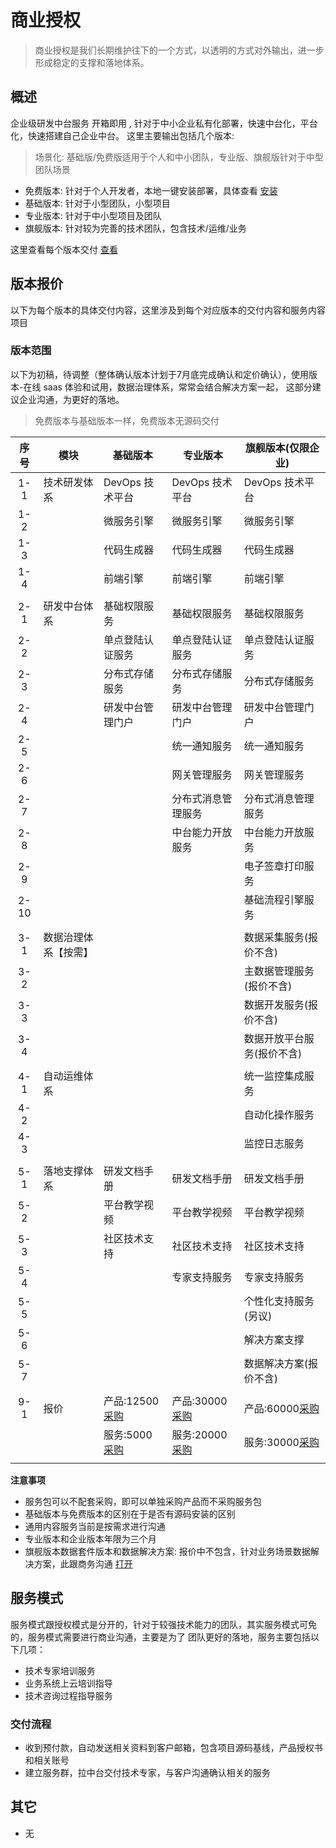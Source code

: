 # 商业授权

> 商业授权是我们长期维护往下的一个方式，以透明的方式对外输出，进一步形成稳定的支撑和落地体系。

## 概述

企业级研发中台服务 开箱即用 , 针对于中小企业私有化部署，快速中台化，平台化，快速搭建自己企业中台。
这里主要输出包括几个版本:

> 场景化: 基础版/免费版适用于个人和中小团队，专业版、旗舰版针对于中型团队场景

- 免费版本: 针对于个人开发者，本地一键安装部署，具体查看 [安装](../env/development/README.md)
- 基础版本: 针对于小型团队，小型项目
- 专业版本: 针对于中小型项目及团队
- 旗舰版本: 针对较为完善的技术团队，包含技术/运维/业务

这里查看每个版本交付 [查看](./01_%E7%89%88%E6%9C%AC%E5%86%85%E5%AE%B9.md)

<!-- 具体产品请查看产品体系 [打开](../platform/README.md) -->

## 版本报价

以下为每个版本的具体交付内容，这里涉及到每个对应版本的交付内容和服务内容项目

### 版本范围

以下为初稿，待调整（整体确认版本计划于7月底完成确认和定价确认），使用版本-在线 saas 体验和试用，数据治理体系，常常会结合解决方案一起，
这部分建议企业沟通，为更好的落地。

> 免费版本与基础版本一样，免费版本无源码交付

| 序号 | 模块                 | 基础版本                      | 专业版本                       | 旗舰版本(仅限企业)             |
| :--: | -------------------- | ----------------------------- | ------------------------------ | ------------------------------ |
| 1-1  | 技术研发体系         | DevOps 技术平台               | DevOps 技术平台                | DevOps 技术平台                |
| 1-2  |                      | 微服务引擎                    | 微服务引擎                     | 微服务引擎                     |
| 1-3  |                      | 代码生成器                    | 代码生成器                     | 代码生成器                     |
| 1-4  |                      | 前端引擎                      | 前端引擎                       | 前端引擎                       |
|      |                      |                               |                                |                                |
| 2-1  | 研发中台体系         | 基础权限服务                  | 基础权限服务                   | 基础权限服务                   |
| 2-2  |                      | 单点登陆认证服务              | 单点登陆认证服务               | 单点登陆认证服务               |
| 2-3  |                      | 分布式存储服务                | 分布式存储服务                 | 分布式存储服务                 |
| 2-4  |                      | 研发中台管理门户              | 研发中台管理门户               | 研发中台管理门户               |
| 2-5  |                      |                               | 统一通知服务                   | 统一通知服务                   |
| 2-6  |                      |                               | 网关管理服务                   | 网关管理服务                   |
| 2-7  |                      |                               | 分布式消息管理服务             | 分布式消息管理服务             |
| 2-8  |                      |                               | 中台能力开放服务               | 中台能力开放服务               |
| 2-9  |                      |                               |                                | 电子签章打印服务               |
| 2-10 |                      |                               |                                | 基础流程引擎服务               | 
|      |                      |                               |                                |                                |
| 3-1  | 数据治理体系【按需】 |                               |                                | 数据采集服务(报价不含)         |
| 3-2  |                      |                               |                                | 主数据管理服务(报价不含)       |
| 3-3  |                      |                               |                                | 数据开发服务(报价不含)         |
| 3-4  |                      |                               |                                | 数据开放平台服务(报价不含)     |
|      |                      |                               |                                |                                |
| 4-1  | 自动运维体系         |                               |                                | 统一监控集成服务               |
| 4-2  |                      |                               |                                | 自动化操作服务                 |
| 4-3  |                      |                               |                                | 监控日志服务                   |
|      |                      |                               |                                |                                |
| 5-1  | 落地支撑体系         | 研发文档手册                  | 研发文档手册                   | 研发文档手册                   |
| 5-2  |                      | 平台教学视频                  | 平台教学视频                   | 平台教学视频                   |
| 5-3  |                      | 社区技术支持                  | 社区技术支持                   | 社区技术支持                   |
| 5-4  |                      |                               | 专家支持服务                   | 专家支持服务                   |
| 5-5  |                      |                               |                                | 个性化支持服务(另议)           |
| 5-6  |                      |                               |                                | 解决方案支撑                   |
| 5-7  |                      |                               |                                | 数据解决方案(报价不含)         |
|      |                      |                               |                                |                                |
| 9-1  | 报价                 | 产品:12500[采购][base_01]  | 产品:30000[采购][base_02]   | 产品:60000[采购][base_03]   |
|      |                      | 服务:5000[采购][base_01_s] | 服务:20000[采购][base_02_s] | 服务:30000[采购][base_03_s] |
|      |                      |                               |                                |                                |

[base_00]: http://cloud.linesno.com
[base_01]: http://cloud.linesno.com
[base_01_s]: http://cloud.linesno.com
[base_02]: http://cloud.linesno.com
[base_02_s]: http://cloud.linesno.com
[base_03]: http://cloud.linesno.com
[base_03_s]: http://cloud.linesno.com

**注意事项**

- 服务包可以不配套采购，即可以单独采购产品而不采购服务包
- 基础版本与免费版本的区别在于是否有源码安装的区别
- 通用内容服务当前是按需求进行沟通
- 专业版本和企业版本年限为三个月
- 旗舰版本数据套件版本和数据解决方案: 报价中不包含，针对业务场景数据解决方案，此跟商务沟通 [打开](#)

<!-- 针对不同的版本的报价和服务，主要包括以下主要内容： -->

<!-- <div class="prices_table"> -->

<!-- | 序号 |   版本   | 产品内容                                 |      采购       | 服务包     | 备注 | -->
<!-- | :--: | :------: | ---------------------------------------- | :-------------: | ---------- | ---- | -->
<!-- |  1   | 免费版本 | 微服务引擎，代码生成平台等，技术研发体系 | [采购][base_00] | 社区群支持 |      | -->
<!-- |  2   | 基础版本 | 微服务引擎，代码生成平台等，技术研发体系 | [采购][base_01] |            |      | -->
<!-- |  3   | 专业版本 | 基于基础版本，存储、事务等，自动化等     | [采购][base_02] |            |      | -->
<!-- |  4   | 旗舰版本 | 运维监控整体套件演示版本整体套件         | [采购][base_03] | 商务       |      | -->

<!-- </div> -->

<!-- [base_00]: http://cloud.linesno.com -->
<!-- [base_01]: http://cloud.linesno.com -->
<!-- [base_02]: http://cloud.linesno.com -->
<!-- [base_03]: http://cloud.linesno.com -->

<!-- - 免费版本与基础版本一样，免费版本无源码交付 -->
<!-- - 服务包年限为半年 -->
<!-- - 数据套件版本: 包含在旗舰版本里面针对业务场景解决方案，主要跟商务沟通 [打开](#) -->

## 服务模式

服务模式跟授权模式是分开的，针对于较强技术能力的团队，其实服务模式可免的，服务模式需要进行商业沟通，主要是为了
团队更好的落地，服务主要包括以下几项：

- 技术专家培训服务
- 业务系统上云培训指导
- 技术咨询过程指导服务

### 交付流程

- 收到预付款，自动发送相关资料到客户邮箱，包含项目源码基线，产品授权书和相关账号
- 建立服务群，拉中台交付技术专家，与客户沟通确认相关的服务

## 其它

- 无

<style type="css">
.prices_table table{
  th:first-of-type {
      width: 50px;
  }
  th:nth-of-type(2) {
      width: 120px;
  }
}
</style>
